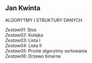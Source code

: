 ## Jan Kwinta ##

ALGORYTMY I STRUKTURY DANYCH

*Zestaw01*: Stos<br />
*Zestaw02*: Kolejka<br />
*Zestaw03*: Lista I<br />
*Zestaw04*: Lista II<br />
*Zestaw05*: Proste algorytmy sortowania<br />
*Zestaw06*: Drzewo binarne<br />
